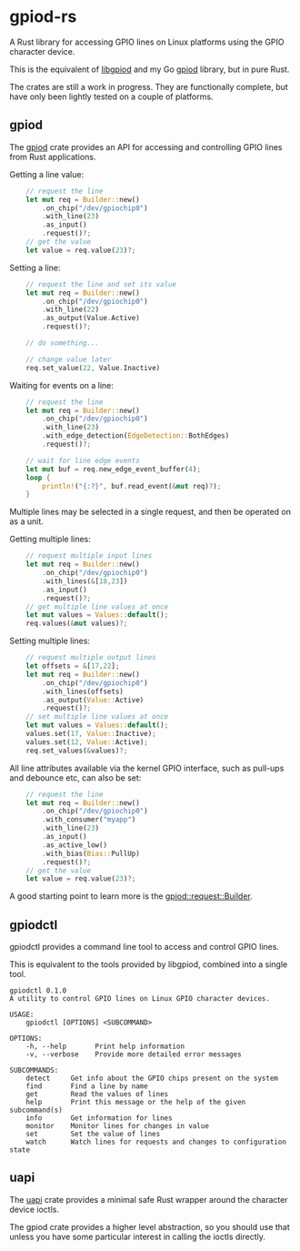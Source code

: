 # gpiod-rs

A Rust library for accessing GPIO lines on Linux platforms using the GPIO character device.

This is the equivalent of [libgpiod](https://git.kernel.org/pub/scm/libs/libgpiod/libgpiod.git/) and my Go [gpiod](https://github.com/warthog618/gpiod) library, but in pure Rust.

The crates are still a work in progress.  They are functionally complete, but have only been lightly tested on a couple of platforms.

## gpiod

The [gpiod](https://warthog618.github.io/gpiod-rs/gpiod/) crate provides an API for accessing and controlling GPIO lines from Rust applications.

Getting a line value:

```rust
    // request the line
    let mut req = Builder::new()
        .on_chip("/dev/gpiochip0")
        .with_line(23)
        .as_input()
        .request()?;
    // get the value
    let value = req.value(23)?;
```

Setting a line:

```rust
    // request the line and set its value
    let mut req = Builder::new()
        .on_chip("/dev/gpiochip0")
        .with_line(22)
        .as_output(Value.Active)
        .request()?;

    // do something...

    // change value later
    req.set_value(22, Value.Inactive)
```

Waiting for events on a line:

```rust
    // request the line
    let mut req = Builder::new()
        .on_chip("/dev/gpiochip0")
        .with_line(23)
        .with_edge_detection(EdgeDetection::BothEdges)
        .request()?;

    // wait for line edge events
    let mut buf = req.new_edge_event_buffer(4);
    loop {
        println!("{:?}", buf.read_event(&mut req)?);
    }
```

Multiple lines may be selected in a single request, and then be operated on as a unit.

Getting multiple lines:

```rust
    // request multiple input lines
    let mut req = Builder::new()
        .on_chip("/dev/gpiochip0")
        .with_lines(&[18,23])
        .as_input()
        .request()?;
    // get multiple line values at once
    let mut values = Values::default();
    req.values(&mut values)?;
```

Setting multiple lines:

```rust
    // request multiple output lines
    let offsets = &[17,22];
    let mut req = Builder::new()
        .on_chip("/dev/gpiochip0")
        .with_lines(offsets)
        .as_output(Value::Active)
        .request()?;
    // set multiple line values at once
    let mut values = Values::default();
    values.set(17, Value::Inactive);
    values.set(12, Value::Active);
    req.set_values(&values)?;
```

All line attributes available via the kernel GPIO interface, such as pull-ups and debounce etc, can also be set:

```rust
    // request the line
    let mut req = Builder::new()
        .on_chip("/dev/gpiochip0")
        .with_consumer("myapp")
        .with_line(23)
        .as_input()
        .as_active_low()
        .with_bias(Bias::PullUp)
        .request()?;
    // get the value
    let value = req.value(23)?;
```

A good starting point to learn more is the [gpiod::request::Builder](https://warthog618.github.io/gpiod-rs/gpiod/request/struct.Builder.html).

## gpiodctl

gpiodctl provides a command line tool to access and control GPIO lines.

This is equivalent to the tools provided by libgpiod, combined into a single tool.

```text
gpiodctl 0.1.0
A utility to control GPIO lines on Linux GPIO character devices.

USAGE:
    gpiodctl [OPTIONS] <SUBCOMMAND>

OPTIONS:
    -h, --help       Print help information
    -v, --verbose    Provide more detailed error messages

SUBCOMMANDS:
    detect     Get info about the GPIO chips present on the system
    find       Find a line by name
    get        Read the values of lines
    help       Print this message or the help of the given subcommand(s)
    info       Get information for lines
    monitor    Monitor lines for changes in value
    set        Set the value of lines
    watch      Watch lines for requests and changes to configuration state
```

## uapi

The [uapi](https://warthog618.github.io/gpiod-rs/gpiod_uapi/) crate provides a minimal safe Rust wrapper around the character device ioctls.

The gpiod crate provides a higher level abstraction, so you should use that unless you have some particular interest in calling the ioctls directly.
